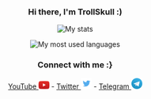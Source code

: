 <div align="center">

### Hi there, I'm  TrollSkull :)

![My stats](https://github-readme-stats.vercel.app/api?username=TrollSkull&count_private=true&show_icons=true&theme=dark)

![My most used languages](https://github-readme-stats.vercel.app/api/top-langs/?username=TrollSkull&count_private=true&show_icons=true&theme=dark&layout=compact&card_width=445&langs_count=6)
  
### Connect with me :}
<a href="https://youtube.com/channel/UCOtwxmkZDF0wrrQ5JGnnOUA"> YouTube </a> <img src="/resources/youtube.jpg" width="22"/> -
<a href="https://twitter.com/ImTrollSkull?s=09"> Twitter </a> <img src="/resources/twitter.jpg" width="22"/> -
<a href="https://t.me/TrollSkull"> Telegram </a> <img src="/resources/telegram.jpg" width="22"/>
  
</div>

